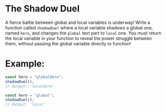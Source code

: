 # The Shadow Duel

A fierce battle between global and local variables is underway! Write a function called `shadowDuel` where a local variable shadows a global one, named `hero`, and changes the `global` text part to `local` one. You must return the local variable in your function to reveal the power struggle between them, without passing the global variable directly to function!

# Example:

```js
const hero = "globalHero";
shadowDuel();
// Output: 'localHero'
```

```js
const hero = "global";
shadowDuel();
// Output: 'local'
```
